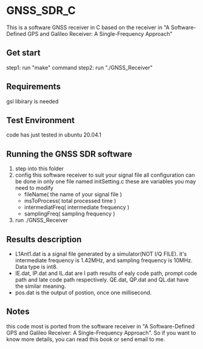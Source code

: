 # GNSS_SDR_C
This is a software GNSS receiver in C based on the receiver in "A Software-Defined GPS and Galileo Receiver: A Single-Frequency Approach"
## Get start
step1: run "make" command
step2: run "./GNSS_Receiver"

## Requirements
gsl libirary is needed

## Test Environment
code has just tested in ubuntu 20.04.1

## Running the GNSS SDR software
1. step into this folder
2. config this software receiver to suit your signal file
   all configuration can be done in only one file named initSetting.c
   these are variables you may need to modify
   - fileName( the name of your signal file )
   - msToProcess( total processed time )
   - intermediatFreq( intermediate frequency )
   - samplingFreq( sampling frequency )
3. run ./GNSS_Receiver

## Results description
- L1Ant1.dat is a signal file generated by a simulator(NOT I/Q FILE). it's intermediate frequency is 1.42MHz, and sampling frequency is 10MHz. Data type is int8.
- IE.dat, IP.dat and IL.dat are I path results of ealy code path, prompt code path and late code path respectively. QE.dat, QP.dat and QL.dat have the similar meaning.
- pos.dat is the output of postion, once one millisecond.

## Notes
this code most is ported from the software receiver in "A Software-Defined GPS and Galileo Receiver: A Single-Frequency Approach". So if you want to know more details, you can read this book or send email to me.
